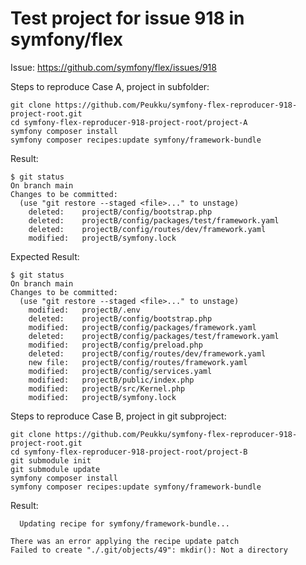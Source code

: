 # Test project for issue 918 in symfony/flex

Issue: https://github.com/symfony/flex/issues/918

Steps to reproduce Case A, project in subfolder:

```
git clone https://github.com/Peukku/symfony-flex-reproducer-918-project-root.git
cd symfony-flex-reproducer-918-project-root/project-A
symfony composer install
symfony composer recipes:update symfony/framework-bundle
```

Result:
```
$ git status
On branch main
Changes to be committed:
  (use "git restore --staged <file>..." to unstage)
 	deleted:    projectB/config/bootstrap.php
	deleted:    projectB/config/packages/test/framework.yaml
	deleted:    projectB/config/routes/dev/framework.yaml
	modified:   projectB/symfony.lock
```

Expected Result:
```
$ git status
On branch main
Changes to be committed:
  (use "git restore --staged <file>..." to unstage)
	modified:   projectB/.env
	deleted:    projectB/config/bootstrap.php
	modified:   projectB/config/packages/framework.yaml
	deleted:    projectB/config/packages/test/framework.yaml
	modified:   projectB/config/preload.php
	deleted:    projectB/config/routes/dev/framework.yaml
	new file:   projectB/config/routes/framework.yaml
	modified:   projectB/config/services.yaml
	modified:   projectB/public/index.php
	modified:   projectB/src/Kernel.php
	modified:   projectB/symfony.lock
```

Steps to reproduce Case B, project in git subproject:
```
git clone https://github.com/Peukku/symfony-flex-reproducer-918-project-root.git
cd symfony-flex-reproducer-918-project-root/project-B
git submodule init
git submodule update
symfony composer install
symfony composer recipes:update symfony/framework-bundle
```
Result:
```
  Updating recipe for symfony/framework-bundle...

There was an error applying the recipe update patch
Failed to create "./.git/objects/49": mkdir(): Not a directory
```
